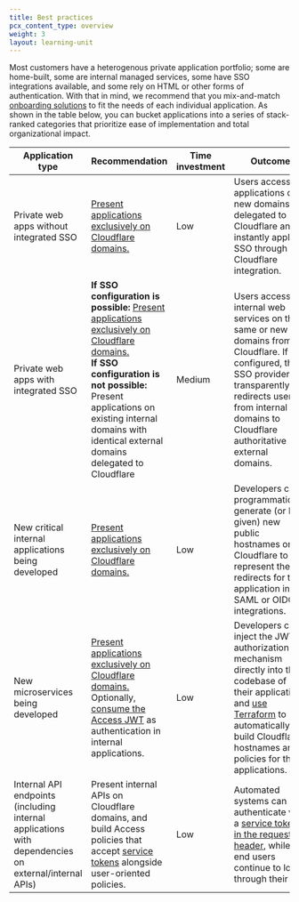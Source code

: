 ```yaml
---
title: Best practices
pcx_content_type: overview
weight: 3
layout: learning-unit
---
```


Most customers have a heterogenous private application portfolio; some are home-built, some are internal managed services, some have SSO integrations available, and some rely on HTML or other forms of authentication. With that in mind, we recommend that you mix-and-match [onboarding solutions](/learning-paths/zero-trust-web-access/migrate-applications/integrated-sso/#potential-solutions) to fit the needs of each individual application. As shown in the table below, you can bucket applications into a series of stack-ranked categories that prioritize ease of implementation and total organizational impact.

| Application type | Recommendation | Time investment | Outcome |
| ---------------- | ---------------------- | --------------- | ------- |
| Private web apps without integrated SSO | [Present applications exclusively on Cloudflare domains.](#present-applications-exclusively-on-cloudflare-domains) | Low | Users access applications on new domains delegated to Cloudflare and instantly apply SSO through Cloudflare integration. |
| Private web apps with integrated SSO | **If SSO configuration is possible:** [Present applications exclusively on Cloudflare domains.](#present-applications-exclusively-on-cloudflare-domains) <br> **If SSO configuration is not possible:** Present applications on existing internal domains with identical external domains delegated to Cloudflare | Medium | Users access internal web services on the same or new domains from Cloudflare. If configured, the SSO provider transparently redirects users from internal domains to Cloudflare authoritative external domains. |
| New critical internal applications being developed | [Present applications exclusively on Cloudflare domains.](#present-applications-exclusively-on-cloudflare-domains) | Low | Developers can programmatically generate (or be given) new public hostnames on Cloudflare to represent the redirects for their application in SAML or OIDC integrations. |
| New microservices being developed | [Present applications exclusively on Cloudflare domains.](#present-applications-exclusively-on-cloudflare-domains) <br> Optionally, [consume the Access JWT](/zero-trust-web-access/migrate-applications/consume-jwt/#consume-the-cloudflare-jwt) as authentication in internal applications. | Low | Developers can inject the JWT authorization mechanism directly into the codebase of their application and [use Terraform](/learning-paths/zero-trust-web-access/terraform/) to automatically build Cloudflare hostnames and policies for their applications. |
| Internal API endpoints (including internal applications with dependencies on external/internal APIs) | Present internal APIs on Cloudflare domains, and build Access policies that accept [service tokens](/cloudflare-one/identity/service-tokens/) alongside user-oriented policies. | Low | Automated systems can authenticate via a [service token in the request header](/cloudflare-one/identity/service-tokens/#connect-your-service-to-access), while end users continue to login through their IdP. |
